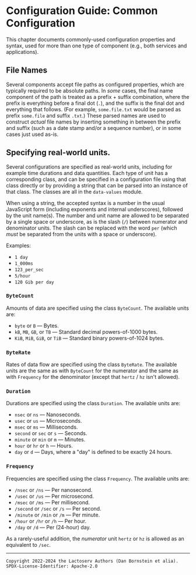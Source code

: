 Configuration Guide: Common Configuration
=========================================

This chapter documents commonly-used configuration properties and syntax, used
for more than one type of component (e.g., both services and applications).

## File Names

Several components accept file paths as configured properties, which are
typically required to be absolute paths. In _some_ cases, the final name
component of the path is treated as a prefix + suffix combination, where the
prefix is everything before a final dot (`.`), and the suffix is the final dot
and everything that follows. (For example, `some.file.txt` would be parsed as
prefix `some.file` and suffix `.txt`.) These parsed names are used to construct
_actual_ file names by inserting something in between the prefix and suffix
(such as a date stamp and/or a sequence number), or in some cases just used
as-is.

## Specifying real-world units.

Several configurations are specified as real-world units, including for example
time durations and data quantities. Each type of unit has a corresponding class,
and can be specified in a configuration file using that class directly or by
providing a string that can be parsed into an instance of that class. The
classes are all in the `data-values` module.

When using a string, the accepted syntax is a number in the usual JavaScript
form (including exponents and internal underscores), followed by the unit
name(s). The number and unit name are allowed to be separated by a single space
or underscore, as is the slash (`/`) between numerator and denominator units.
The slash can be replaced with the word `per` (which _must_ be separated from
the units with a space or underscore).

Examples:

* `1 day`
* `1_000ms`
* `123_per_sec`
* `5/hour`
* `120 Gib per day`

### `ByteCount`

Amounts of data are specified using the class `ByteCount`. The available units
are:

* `byte` or `B` &mdash; Bytes.
* `kB`, `MB`, `GB`, or `TB` &mdash; Standard decimal powers-of-1000 bytes.
* `KiB`, `MiB`, `GiB`, or `TiB` &mdash; Standard binary powers-of-1024 bytes.

### `ByteRate`

Rates of data flow are specified using the class `ByteRate`. The available units
are the same as with `ByteCount` for the numerator and the same as with
`Frequency` for the denominator (except that `hertz` / `hz` isn't allowed).

### `Duration`

Durations are specified using the class `Duration`. The available units are:

* `nsec` or `ns` &mdash; Nanoseconds.
* `usec` or `us` &mdash; Microseconds.
* `msec` or `ms` &mdash; Milliseconds.
* `second` or `sec` or `s` &mdash; Seconds.
* `minute` or `min` or `m` &mdash; Minutes.
* `hour` or `hr` or `h` &mdash; Hours.
* `day` or `d` &mdash; Days, where a "day" is defined to be exactly 24 hours.

### `Frequency`

Frequencies are specified using the class `Frequency`. The available units are:

* `/nsec` or `/ns` &mdash; Per nanosecond.
* `/usec` or `/us` &mdash; Per microsecond.
* `/msec` or `/ms` &mdash; Per millisecond.
* `/second` or `/sec` or `/s` &mdash; Per second.
* `/minute` or `/min` or `/m` &mdash; Per minute.
* `/hour` or `/hr` or `/h` &mdash; Per hour.
* `/day` or `/d` &mdash; Per (24-hour) day.

As a rarely-useful addition, the _numerator_ unit `hertz` or `hz` is allowed as
an equivalent to `/sec`.

- - - - - - - - - -
```
Copyright 2022-2024 the Lactoserv Authors (Dan Bornstein et alia).
SPDX-License-Identifier: Apache-2.0
```
